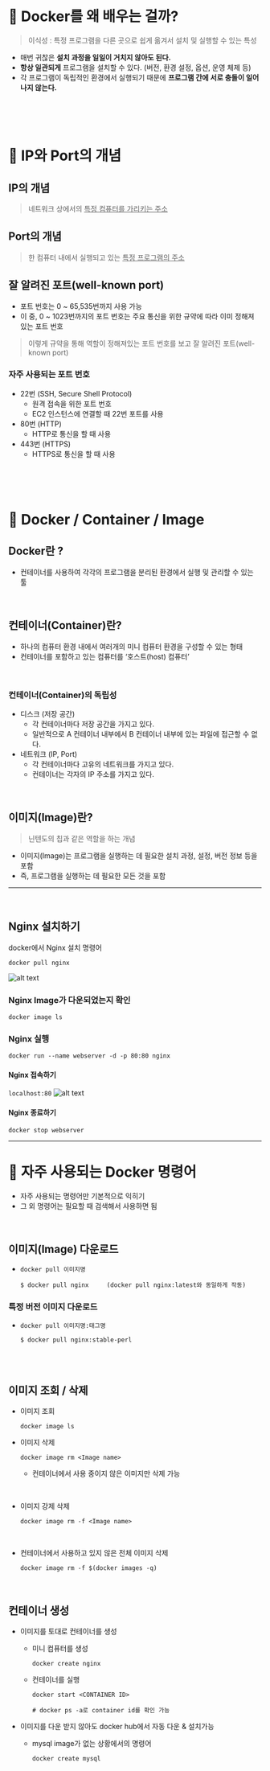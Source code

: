 # 📖 Docker를 왜 배우는 걸까?

> 이식성 : 특정 프로그램을 다른 곳으로 쉽게 옮겨서 설치 및 실행할 수 있는 특성

- 매번 귀찮은 **설치 과정을 일일이 거치지 않아도 된다.**
- **항상 일관되게** 프로그램을 설치할 수 있다. (버전, 환경 설정, 옵션, 운영 체제 등)
- 각 프로그램이 독립적인 환경에서 실행되기 때문에 **프로그램 간에 서로 충돌이 일어나지 않는다.**

<br>
<br>
<br>

# 📖 IP와 Port의 개념

## IP의 개념

> 네트워크 상에서의 <u>특정 컴퓨터를 가리키는 주소</u>

## Port의 개념

> 한 컴퓨터 내에서 실행되고 있는 <u>특정 프로그램의 주소</u>

## 잘 알려진 포트(well-known port)

- 포트 번호는 0 ~ 65,535번까지 사용 가능
- 이 중, 0 ~ 1023번까지의 포트 번호는 주요 통신을 위한 규약에 따라 이미 정해져 있는 포트 번호

> 이렇게 규약을 통해 역할이 정해져있는 포트 번호를 보고 잘 알려진 포트(well-known port)

### 자주 사용되는 포트 번호
- 22번 (SSH, Secure Shell Protocol)
    - 원격 접속을 위한 포트 번호
    - EC2 인스턴스에 연결할 때 22번 포트를 사용
- 80번 (HTTP)
    - HTTP로 통신을 할 때 사용
- 443번 (HTTPS)
    - HTTPS로 통신을 할 때 사용

    
<br>
<br>
<br>

# 📖 Docker / Container / Image

## Docker란 ?
- 컨테이너를 사용하여 각각의 프로그램을 분리된 환경에서 실행 및 관리할 수 있는 툴

<br>

## 컨테이너(Container)란?
- 하나의 컴퓨터 환경 내에서 여러개의 미니 컴퓨터 환경을 구성할 수 있는 형태
- 컨테이너를 포함하고 있는 컴퓨터를 ‘호스트(host) 컴퓨터’

<br>

### 컨테이너(Container)의 독립성
- 디스크 (저장 공간)
    - 각 컨테이너마다 저장 공간을 가지고 있다.
    - 일반적으로 A 컨테이너 내부에서 B 컨테이너 내부에 있는 파일에 접근할 수 없다.
- 네트워크 (IP, Port)
    - 각 컨테이너마다 고유의 네트워크를 가지고 있다.
    - 컨테이너는 각자의 IP 주소를 가지고 있다.

<br>

## 이미지(Image)란?

>  닌텐도의 칩과 같은 역할을 하는 개념

- 이미지(Image)는 프로그램을 실행하는 데 필요한 설치 과정, 설정, 버전 정보 등을 포함
- 즉, 프로그램을 실행하는 데 필요한 모든 것을 포함


---

<br>

## Nginx 설치하기

docker에서 Nginx 설치 명령어

```
docker pull nginx
```

![alt text](image.png)


### Nginx Image가 다운되었는지 확인

```
docker image ls
```

### Nginx 실행

```
docker run --name webserver -d -p 80:80 nginx
```

#### Nginx 접속하기

`localhost:80`
![alt text](image-1.png)

#### Nginx 종료하기

```
docker stop webserver
```

---

# 📍 자주 사용되는 Docker 명령어

- 자주 사용되는 명령어만 기본적으로 익히기
- 그 외 명령어는 필요할 때 검색해서 사용하면 됨

<br>

## 이미지(Image) 다운로드

-  `docker pull 이미지명`

    ```
    $ docker pull nginx     (docker pull nginx:latest와 동일하게 작동)
    ```

### 특정 버전 이미지 다운로드

- `docker pull 이미지명:태그명`

    ```
    $ docker pull nginx:stable-perl
    ```

<br>
<br>

## 이미지 조회 / 삭제

- 이미지 조회

    ```
    docker image ls
    ```

- 이미지 삭제

    ```
    docker image rm <Image name>
    ```

    - 컨테이너에서 사용 중이지 않은 이미지만 삭제 가능

<br>

- 이미지 강제 삭제

    ```
    docker image rm -f <Image name>
    ```

<br>

- 컨테이너에서 사용하고 있지 않은 전체 이미지 삭제

    ```
    docker image rm -f $(docker images -q)
    ```

<br>

## 컨테이너 생성

- 이미지를 토대로 컨테이너를 생성

    - 미니 컴퓨터를 생성
        ```
        docker create nginx
        ```

    - 컨테이너를 실행

        ```
        docker start <CONTAINER ID> 

        # docker ps -a로 container id를 확인 가능
        ```

- 이미지를 다운 받지 않아도 docker hub에서 자동 다운 & 설치가능

    - mysql image가 없는 상황에서의 명령어

        ```
        docker create mysql
        ```